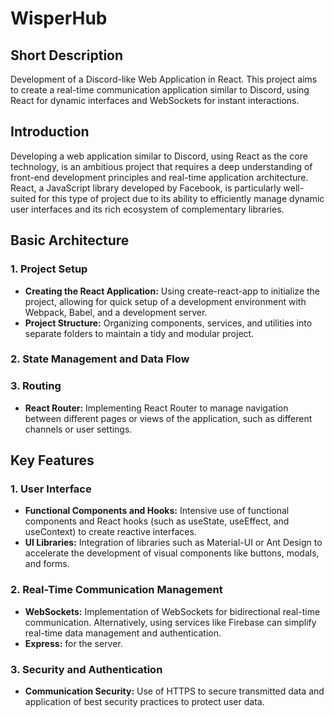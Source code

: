 # WisperHub

## Short Description

Development of a Discord-like Web Application in React. This project aims to create a real-time communication application similar to Discord, using React for dynamic interfaces and WebSockets for instant interactions.

## Introduction

Developing a web application similar to Discord, using React as the core technology, is an ambitious project that requires a deep understanding of front-end development principles and real-time application architecture. React, a JavaScript library developed by Facebook, is particularly well-suited for this type of project due to its ability to efficiently manage dynamic user interfaces and its rich ecosystem of complementary libraries.

## Basic Architecture

### 1. Project Setup

- **Creating the React Application:** Using create-react-app to initialize the project, allowing for quick setup of a development environment with Webpack, Babel, and a development server.
- **Project Structure:** Organizing components, services, and utilities into separate folders to maintain a tidy and modular project.

### 2. State Management and Data Flow

### 3. Routing

- **React Router:** Implementing React Router to manage navigation between different pages or views of the application, such as different channels or user settings.

## Key Features

### 1. User Interface

- **Functional Components and Hooks:** Intensive use of functional components and React hooks (such as useState, useEffect, and useContext) to create reactive interfaces.
- **UI Libraries:** Integration of libraries such as Material-UI or Ant Design to accelerate the development of visual components like buttons, modals, and forms.

### 2. Real-Time Communication Management

- **WebSockets:** Implementation of WebSockets for bidirectional real-time communication. Alternatively, using services like Firebase can simplify real-time data management and authentication.
- **Express:** for the server.

### 3. Security and Authentication

- **Communication Security:** Use of HTTPS to secure transmitted data and application of best security practices to protect user data.
